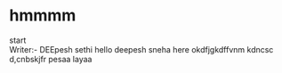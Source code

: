# hmmmm
start
<br>
Writer:- DEEpesh sethi
hello deepesh sneha here
okdfjgkdffvnm
kdncsc d,cnbskjfr
pesaa layaa

